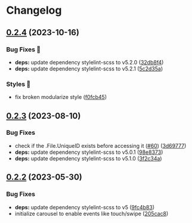 # Changelog

## [0.2.4](https://github.com/hbstack/carousel/compare/v0.2.3...v0.2.4) (2023-10-16)


### Bug Fixes 🐞

* **deps:** update dependency stylelint-scss to v5.2.0 ([32db8f4](https://github.com/hbstack/carousel/commit/32db8f48b35499f28f1d9efb14081af6c07240f1))
* **deps:** update dependency stylelint-scss to v5.2.1 ([5c2d35a](https://github.com/hbstack/carousel/commit/5c2d35a3b1c2a2d80e534190e9cbbe1e272b7a8f))


### Styles 🎨

* fix broken modularize style ([f0fcb45](https://github.com/hbstack/carousel/commit/f0fcb4566ca00f55bb4f4819bd9856ad44a972df))

## [0.2.3](https://github.com/hbstack/carousel/compare/v0.2.2...v0.2.3) (2023-08-10)


### Bug Fixes

* check if the .File.UniqueID exists before accessing it ([#60](https://github.com/hbstack/carousel/issues/60)) ([3d69777](https://github.com/hbstack/carousel/commit/3d69777bd7da04d38ecf0388bf0272efad2a2bbd))
* **deps:** update dependency stylelint-scss to v5.0.1 ([98e8373](https://github.com/hbstack/carousel/commit/98e837324577b435af2a6219920c36292dd26794))
* **deps:** update dependency stylelint-scss to v5.1.0 ([3f2c34a](https://github.com/hbstack/carousel/commit/3f2c34a84993762f374c76cdf88c9775893f0566))

## [0.2.2](https://github.com/hbstack/carousel/compare/v0.2.1...v0.2.2) (2023-05-30)


### Bug Fixes

* **deps:** update dependency stylelint-scss to v5 ([9fc4b83](https://github.com/hbstack/carousel/commit/9fc4b83dd6e0c4ba22c05addb266b367072516e9))
* initialize carousel to enable events like touch/swipe ([205cac8](https://github.com/hbstack/carousel/commit/205cac836b164a107ecec01655235d1d72ac7029))
